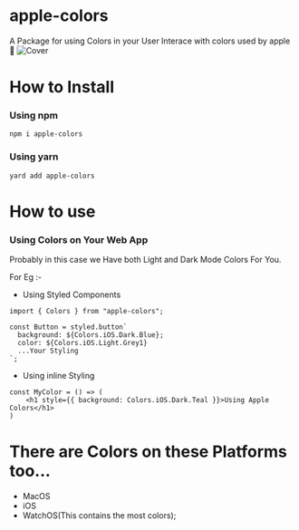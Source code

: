 # apple-colors
A Package for using Colors in your User Interace with colors used by apple🍎
![Cover](https://github.com/haneenmahd/apple-colors/Cover.jpg)

# How to Install
### Using npm
```
npm i apple-colors
```
### Using yarn
```
yard add apple-colors
```

# How to use
### Using Colors on Your Web App
Probably in this case we Have both Light and Dark Mode Colors For You.

For Eg :- 
- Using Styled Components

```
import { Colors } from "apple-colors";

const Button = styled.button`
  background: ${Colors.iOS.Dark.Blue};
  color: ${Colors.iOS.Light.Grey1}
  ...Your Styling
`;
```

- Using inline Styling
```
const MyColor = () => (
    <h1 style={{ background: Colors.iOS.Dark.Teal }}>Using Apple Colors</h1>
)
```

# There are Colors on these Platforms too...
- MacOS
- iOS
- WatchOS(This contains the most colors); 
